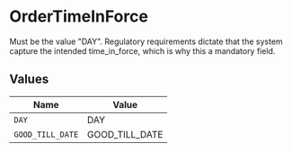 # OrderTimeInForce

Must be the value "DAY". Regulatory requirements dictate that the system capture the intended time_in_force, which is why this a mandatory field.


## Values

| Name             | Value            |
| ---------------- | ---------------- |
| `DAY`            | DAY              |
| `GOOD_TILL_DATE` | GOOD_TILL_DATE   |